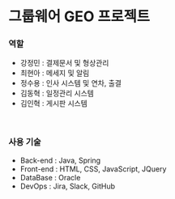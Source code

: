 <h1>그룹웨어 GEO 프로젝트</h1>

<h3>역할</h3>
<ul>
  <li>강정민 : 결제문서 및 형상관리</li>
  <li>최현아 : 메세지 및 알림</li>
  <li>정수용 : 인사 시스템 및 연차, 출결</li>
  <li>김동혁 : 일정관리 시스템</li>
  <li>김인혁 : 게시판 시스템</li>
</ul>

<br>


<h3>사용 기술</h3> 
  <ul>
    <li>Back-end : Java, Spring</li>
    <li>Front-end : HTML, CSS, JavaScript, JQuery</li>
    <li>DataBase : Oracle</li>
    <li>DevOps : Jira, Slack, GitHub</li>
  </ul>
